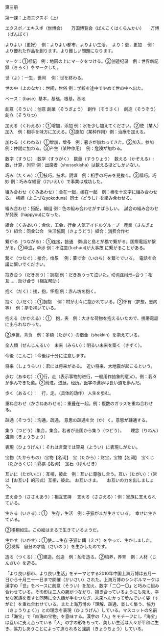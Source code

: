 第三册

第一課：上海エクスポ（上）

エクスポ／エキスポ（世博会）　　万国博覧会（ばんこくはくらんかい）　　万博（ばんぽく）

よりよい（更好）　例：よりよい都市、よりよい生活。　より：更，更加 　例：より優れた作品を創ります。より難しい問題になります。

マーク：①标记　例：地図の上にマークをつける。②创造纪录　例：世界新記録（きろく）をマークした。

世（よ）：一生，世间  　例：世を終わる。

世の中（よのなか）：世间，世俗    例：学校を途中でやめて世の中へ出た。

ベース：（base）基本，基础，根基，基地

創意（そうい）：创意    創業（そうぎょう）　創作（そうさく）　創造（そうぞう）　創立（そうりつ）

加える（くわえる）：①增加，添加  例：水を少し加えてください。②使（某人）加入　例：相手を味方に加える。③施加（某种作用）例：治療を加える。

加わる（くわわる）①增加，增多　例：暑さが加わってきた。②加入，参加 例：仲間に加わる。③产生（某种作用）　例：危険が加わる。

数字（すうじ）　数学（すうがく）　数量（すうりょう）　数える（かぞえる）:数，计算，列举  例：出席者（shussekisha）は数えるほどしかいない。

巧み（たくみ）：①技巧，技术，阴谋　例：相手の巧みを見抜く。②精巧，巧妙  例：巧みな経営（けいえい）で事業は成功した。

組み合わせ（くみあわせ）：合在一起，编在一起　例：棒を十文字に組み合わせる。　横綱（よこづなyokoduna）同士（どうし）を組み合わせる。

組み合わせ：搭配，编组  例：色の組み合わせがすばらしい。　試合の組み合わせが発表（happyou)になった。

組合（くみあい）：合伙，工会，行会     人気アイドルグループ　産業（さんぎょう）組合：同业公会　生活協同（きょうどう）組合：消费合作社

繋がる（つながる）：①连接，接通　例:島と島とが橋で繋がる。国際電話が繋がる。②牵连，牵涉  例：不注意(fuchuui)が大事故 に繋がることがある。  

繋ぐ（つなぐ）：接合，维系 　例：薬で命（いのち）を繋ぐでいる。　電話を会議に繋いでください。

抱き合う（だきあう）：拥抱  例：だきあうって泣いた。动词连用形+合う：相互......  助け合う（相互帮助 ）

抱く（だく）：搂，抱，怀抱   例：赤ん坊を抱く。

抱く（いだく）：①拥抱 　例：村が山々に抱かれている。②怀有（梦想，志向等）　例：夢を抱いている。

抱える（かかえる）：①　抱，夹　例：大きな荷物を抱えるいたので、携帯電話に出られなかった。

②承担，背负　例：多額（たがく）の借金（shakkin）を抱えている。

全人類（ぜんじんるい）　未来（みらい）：明るい未来を築く（きずく）。

今後（こんご）：今後は十分に注意します。

将来（しょうらい）：君には将来がある。　近い将来、大地震が起こるという。

歩む（あゆむ）：①行，走（表示事物的进行，一般用作抽象的意义）。例：我々が歩んできた道。②前进，进展，经历。医学の進歩は長い道を歩んだ。

歩く（あるく）：　行，走。（具体的动作） 人生を歩む。    

重ね合わせ（かさねあわせる）：重叠在一起。例：複数のガラスを重ね合わせる。

疎通（そつう）：沟通，疏通。   意思の疎通を欠（か）く。意思が疎通する。

集う（つどう）:集合，集会。若者が全国から集う（つどう）。　　理念（りねん）　強調（きょうちょう）

表現（ひょうげん）：それは言葉では容易（ようい）に表現しがたい。　

宝物（たからもの）:宝物【名词】　宝（たから）：财宝，宝物【名词】　宝くじ（たからくじ）：彩票【名词】　宝石（ほんせき）　

互いに（たがいに）：互相，彼此　例：互いに尊敬し合う。互い（たがい）：（常以【お互い】的形式）互相，彼此。 お互いさま。　　お互いの力を出しましょう。

支え合う（ささえあう）：相互支持   　支える（ささえる）：例：家族に支えられている。

生きる（いきる）：①　生存，生活　例：子猫がまだ生きている。　幸せに生きている。

②栩栩如生。この絵はまるで生きているようだ。

生かす（いかす）：①使......生存       子猫に餌（えさ）をやって、生かしました。②发挥　自分の才能（さいのう）を生かしたのです。 

 造る（つくる）：①建造，创造　例：船を造る。②培养，养育　例：人材（じんざい）を造る。

「より良い都市、より良い生活」をテーマとする2010年中国上海万博は五月一日から十月三十一日まで開催（かいさい）された。上海万博のシンボルマークは漢字の「世」をベースに創意（そうい）を加え、数字「二〇一〇」と巧みに組み合わせている。その形は三人の腕がつながり、抱き合っているようにも見え、幸せな家族を表すと同時に全人類が手をつなぎ、未来へむかって歩んでいく姿（すがた）を重ね合わせている。また上海万博の「理解、疎通、楽しく集う、協力（きょうりょく）」との理念を表現（ひょうげん）している。マスコットの名前は「海宝」で「四海の宝物」を意味する。漢字の「人」をモチーフにし「海宝」は互いに支え合っている「人」の字の形をもって、美しい生活は人々が平和に生き、協力しあうことによって造られると強調（きょうちょう）している。







　